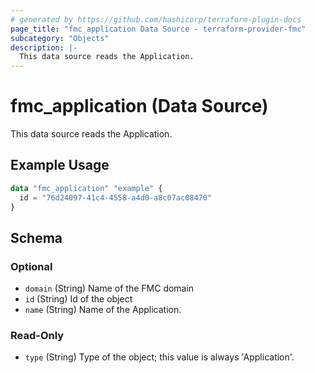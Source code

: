 ```yaml
---
# generated by https://github.com/hashicorp/terraform-plugin-docs
page_title: "fmc_application Data Source - terraform-provider-fmc"
subcategory: "Objects"
description: |-
  This data source reads the Application.
---
```


# fmc_application (Data Source)

This data source reads the Application.

## Example Usage

```terraform
data "fmc_application" "example" {
  id = "76d24097-41c4-4558-a4d0-a8c07ac08470"
}
```

<!-- schema generated by tfplugindocs -->
## Schema

### Optional

- `domain` (String) Name of the FMC domain
- `id` (String) Id of the object
- `name` (String) Name of the Application.

### Read-Only

- `type` (String) Type of the object; this value is always 'Application'.
